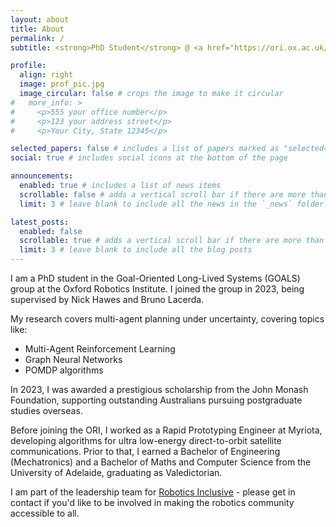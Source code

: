 ```yaml
---
layout: about
title: About
permalink: /
subtitle: <strong>PhD Student</strong> @ <a href="https://ori.ox.ac.uk/labs/goals/" target="_blank" rel="noopener noreferrer">Oxford Robotics Institute</a>  •  <strong>Previously:</strong> <a href="https://myriota.com/" target="_blank" rel="noopener noreferrer">Myriota</a> #/ <a href="https://ai.google/" target="_blank" rel="noopener noreferrer">GoogleAI</a> / <a href="https://openai.com/" target="_blank" rel="noopener noreferrer">OpenAI</a>  •  learn ⇄ imagine ⇆ build

profile:
  align: right
  image: prof_pic.jpg
  image_circular: false # crops the image to make it circular
#   more_info: >
#     <p>555 your office number</p>
#     <p>123 your address street</p>
#     <p>Your City, State 12345</p>

selected_papers: false # includes a list of papers marked as "selected={true}"
social: true # includes social icons at the bottom of the page

announcements:
  enabled: true # includes a list of news items
  scrollable: false # adds a vertical scroll bar if there are more than 3 news items
  limit: 3 # leave blank to include all the news in the `_news` folder

latest_posts:
  enabled: false
  scrollable: true # adds a vertical scroll bar if there are more than 3 new posts items
  limit: 3 # leave blank to include all the blog posts
---
```


I am a PhD student in the Goal-Oriented Long-Lived Systems (GOALS) group at the Oxford Robotics Institute.
I joined the group in 2023, being supervised by Nick Hawes and Bruno Lacerda.

My research covers multi-agent planning under uncertainty, covering topics like:
- Multi-Agent Reinforcement Learning
- Graph Neural Networks
- POMDP algorithms 

In 2023, I was awarded a prestigious scholarship from the John Monash Foundation, supporting outstanding Australians pursuing postgraduate studies overseas.

Before joining the ORI, I worked as a Rapid Prototyping Engineer at Myriota, developing algorithms for ultra low-energy direct-to-orbit satellite communications.
Prior to that, I earned a Bachelor of Engineering (Mechatronics) and a Bachelor of Maths and Computer Science from the University of Adelaide, graduating as Valedictorian.

I am part of the leadership team for <a href="https://www.linkedin.com/company/robotics-inclusive" target="_blank" rel="noopener noreferrer">Robotics Inclusive</a> - please get in contact if you'd like to be involved in making the robotics community accessible to all.

<!-- Read more in my [CV](/cv/). -->
